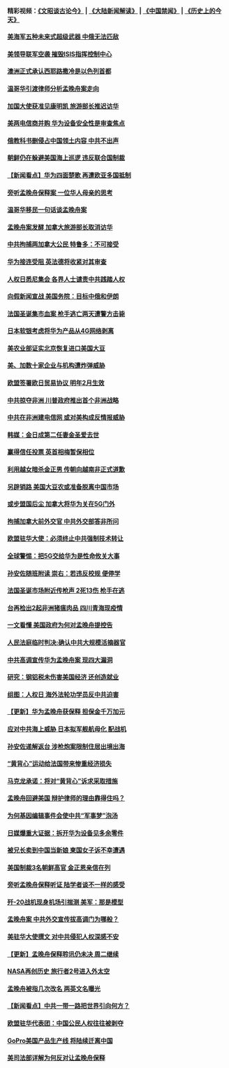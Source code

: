 #### 精彩视频：[《文昭谈古论今》](https://github.com/gfw-breaker/wenzhao/blob/master/README.md?t=12160931) | [《大陆新闻解读》](https://github.com/gfw-breaker/ntdtv-comedy/blob/master/README.md?t=12160931) | [《中国禁闻》](https://github.com/gfw-breaker/ntdtv-news/blob/master/README.md?t=12160931) | [《历史上的今天》](https://github.com/gfw-breaker/today-in-history/blob/master/README.md?t=12160931) 

#### [美海军五种未来式超级武器 中俄无法匹敌](../pages/nsc418/n10913021.md?t=12160931) 

#### [美领导联军空袭 摧毁ISIS指挥控制中心](../pages/nsc418/n10913380.md?t=12160931) 

#### [澳洲正式承认西耶路撒冷是以色列首都](../pages/nsc418/n10913314.md?t=12160931) 

#### [温哥华引渡律师分析孟晚舟案走向](../pages/nsc418/n10911970.md?t=12160931) 

#### [加国大使获准见康明凯 旅游部长推迟访华](../pages/nsc418/n10912174.md?t=12160931) 

#### [美两电信商并购 华为设备安全性是审查焦点](../pages/nsc418/n10911931.md?t=12160931) 

#### [俄教科书删侵占中国领土内容 中共不出声](../pages/nsc418/n10911833.md?t=12160931) 

#### [朝鲜仍在躲避美国海上巡逻 违反联合国制裁](../pages/nsc418/n10911824.md?t=12160931) 

#### [【新闻看点】华为四面楚歌 再遭欧亚多国抵制](../pages/nsc418/n10911314.md?t=12160931) 

#### [旁听孟晚舟保释案 一位华人母亲的思考](../pages/nsc418/n10911766.md?t=12160931) 

#### [温哥华移民一句话谈孟晚舟案](../pages/nsc418/n10911793.md?t=12160931) 

#### [孟晚舟案发酵 加拿大旅游部长取消访华](../pages/nsc418/n10911719.md?t=12160931) 

#### [中共拘捕两加拿大公民 特鲁多：不可接受](../pages/nsc418/n10911648.md?t=12160931) 

#### [华为接连受阻 英法德将收紧对其审查](../pages/nsc418/n10911004.md?t=12160931) 

#### [人权日悉尼集会 各界人士谴责中共践踏人权](../pages/nsc418/n10910874.md?t=12160931) 

#### [向假新闻宣战 美国务院：目标中俄和伊朗](../pages/nsc418/n10909483.md?t=12160931) 

#### [法国圣诞集市血案 枪手逃亡两天遭警方击毙](../pages/nsc418/n10909711.md?t=12160931) 

#### [日本软银考虑将华为产品从4G网络剥离](../pages/nsc418/n10909502.md?t=12160931) 

#### [美农业部证实北京恢复进口美国大豆](../pages/nsc418/n10909553.md?t=12160931) 

#### [美、加数十家企业与机构遭炸弹威胁](../pages/nsc418/n10909561.md?t=12160931) 

#### [欧盟签署欧日贸易协议  明年2月生效](../pages/nsc418/n10909022.md?t=12160931) 

#### [中共掠夺非洲 川普政府推出首个非洲战略](../pages/nsc418/n10909107.md?t=12160931) 

#### [中共在非洲建电信网 或对美构成反情报威胁](../pages/nsc418/n10908572.md?t=12160931) 

#### [韩媒：金日成第二任妻金圣爱去世](../pages/nsc418/n10907348.md?t=12160931) 

#### [赢得信任投票 英首相梅暂保相位](../pages/nsc418/n10907229.md?t=12160931) 

#### [利用越女暗杀金正男 传朝向越南非正式道歉](../pages/nsc418/n10907137.md?t=12160931) 

#### [另辟销路 美国大豆农或准备脱离中国市场](../pages/nsc418/n10906755.md?t=12160931) 

#### [或步盟国后尘 加拿大将华为关在5G门外](../pages/nsc418/n10906948.md?t=12160931) 

#### [拘捕加拿大前外交官 中共外交部答非所问](../pages/nsc418/n10906805.md?t=12160931) 

#### [欧盟驻华大使：必须终止中共强制技术转让](../pages/nsc418/n10906425.md?t=12160931) 

#### [全球警惕：把5G交给华为是性命攸关大事](../pages/nsc418/n10906129.md?t=12160931) 

#### [孙安佐随班附读 崇右：若违反校规 便停学](../pages/nsc418/n10906519.md?t=12160931) 

#### [法国圣诞市场附近传枪声 2死13伤 枪手在逃](../pages/nsc418/n10906474.md?t=12160931) 

#### [台再检出2起非洲猪瘟肉品 四川青海现疫情](../pages/nsc418/n10905719.md?t=12160931) 

#### [一文看懂 美国政府为何对孟晚舟提控告](../pages/nsc418/n10904250.md?t=12160931) 

#### [人民法庭临时判决:确认中共大规模活摘器官](../pages/nsc418/n10905079.md?t=12160931) 

#### [中共高调宣传华为孟晚舟案 现四大漏洞](../pages/nsc418/n10904788.md?t=12160931) 

#### [研究：钢铝税未伤害美国经济 还创造就业](../pages/nsc418/n10904853.md?t=12160931) 

#### [组图：人权日 海外法轮功学员反中共迫害](../pages/nsc418/n10903703.md?t=12160931) 

#### [【更新】华为孟晚舟获保释 担保金千万加元](../pages/nsc418/n10904401.md?t=12160931) 

#### [应对中共海上威胁 日本拟军舰航母化 配战机](../pages/nsc418/n10904429.md?t=12160931) 

#### [孙安佐递解返台 涉枪炮案限制住居出境出海](../pages/nsc418/n10904508.md?t=12160931) 

#### [“黄背心”运动给法国带来惨重经济损失](../pages/nsc418/n10904100.md?t=12160931) 

#### [马克龙承诺：将对“黄背心”诉求采取措施](../pages/nsc418/n10904057.md?t=12160931) 

#### [孟晚舟回避美国 辩护律师的理由靠得住吗？](../pages/nsc418/n10903337.md?t=12160931) 

#### [为何基因编辑事件会使中共“军事梦”泡汤](../pages/nsc418/n10901955.md?t=12160931) 

#### [日媒爆重大证据：拆开华为设备见多余零件](../pages/nsc418/n10903419.md?t=12160931) 

#### [被兄长卖到中国当新娘 柬国女子诉不幸遭遇](../pages/nsc418/n10903571.md?t=12160931) 

#### [美国制裁3名朝鲜高官 金正恩亲信在列](../pages/nsc418/n10903139.md?t=12160931) 

#### [旁听孟晚舟保释听证 陆学者谈不一样的感受](../pages/nsc418/n10903199.md?t=12160931) 

#### [歼-20战机现身机场引揣测 美军：那是模型](../pages/nsc418/n10903152.md?t=12160931) 

#### [孟晚舟案 中共外交宣传拔高调门为哪般？](../pages/nsc418/n10902536.md?t=12160931) 

#### [美驻华大使撰文 对中共侵犯人权深感不安](../pages/nsc418/n10902576.md?t=12160931) 

#### [【更新】孟晚舟保释聆讯仍未决 周二继续](../pages/nsc418/n10902280.md?t=12160931) 

#### [NASA再创历史 旅行者2号进入外太空](../pages/nsc418/n10902186.md?t=12160931) 

#### [孟晚舟被指几次改名 两英文名曝光](../pages/nsc418/n10902460.md?t=12160931) 

#### [【新闻看点】中共一带一路把世界引向何方？](../pages/nsc418/n10902174.md?t=12160931) 

#### [欧盟驻华代表团：中国公民人权往往被剥夺](../pages/nsc418/n10902220.md?t=12160931) 

#### [GoPro美国产品生产线 将陆续迁离中国](../pages/nsc418/n10902041.md?t=12160931) 

#### [美司法部详解为何反对让孟晚舟保释](../pages/nsc418/n10902113.md?t=12160931) 

